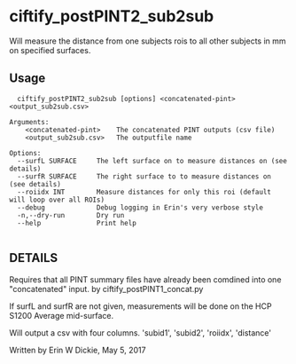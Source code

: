 # ciftify_postPINT2_sub2sub

Will measure the distance from one subjects rois to all other subjects in mm on specified surfaces.

## Usage 
```
  ciftify_postPINT2_sub2sub [options] <concatenated-pint> <output_sub2sub.csv>

Arguments:
    <concatenated-pint>    The concatenated PINT outputs (csv file)
    <output_sub2sub.csv>   The outputfile name

Options:
  --surfL SURFACE     The left surface on to measure distances on (see details)
  --surfR SURFACE     The right surface to to measure distances on (see details)
  --roiidx INT        Measure distances for only this roi (default will loop over all ROIs)
  --debug             Debug logging in Erin's very verbose style
  -n,--dry-run        Dry run
  --help              Print help


```
## DETAILS 
Requires that all PINT summary files have already been comdined into one
"concatenated" input. by ciftify_postPINT1_concat.py

If surfL and surfR are not given, measurements will be done on the
HCP S1200 Average mid-surface.

Will output a csv with four columns. 'subid1', 'subid2', 'roiidx', 'distance'

Written by Erin W Dickie, May 5, 2017
